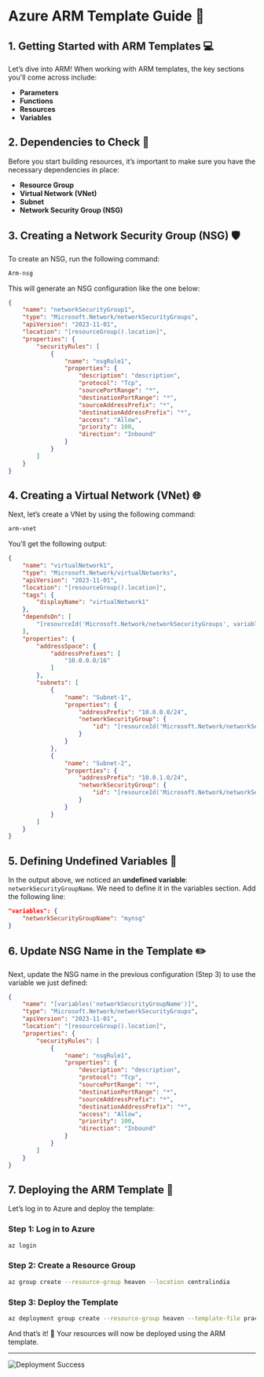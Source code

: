 
# Azure ARM Template Guide 🚀

## 1. Getting Started with ARM Templates 💻
Let’s dive into ARM! When working with ARM templates, the key sections you'll come across include:

- **Parameters**
- **Functions**
- **Resources**
- **Variables**

## 2. Dependencies to Check 🔄
Before you start building resources, it’s important to make sure you have the necessary dependencies in place:

- **Resource Group**  
- **Virtual Network (VNet)**  
- **Subnet**  
- **Network Security Group (NSG)**

## 3. Creating a Network Security Group (NSG) 🛡️
To create an NSG, run the following command:

```bash
Arm-nsg
```

This will generate an NSG configuration like the one below:

```json
{
    "name": "networkSecurityGroup1",
    "type": "Microsoft.Network/networkSecurityGroups",
    "apiVersion": "2023-11-01",
    "location": "[resourceGroup().location]",
    "properties": {
        "securityRules": [
            {
                "name": "nsgRule1",
                "properties": {
                    "description": "description",
                    "protocol": "Tcp",
                    "sourcePortRange": "*",
                    "destinationPortRange": "*",
                    "sourceAddressPrefix": "*",
                    "destinationAddressPrefix": "*",
                    "access": "Allow",
                    "priority": 100,
                    "direction": "Inbound"
                }
            }
        ]
    }
}
```

## 4. Creating a Virtual Network (VNet) 🌐
Next, let’s create a VNet by using the following command:

```bash
arm-vnet
```

You’ll get the following output:

```json
{
    "name": "virtualNetwork1",
    "type": "Microsoft.Network/virtualNetworks",
    "apiVersion": "2023-11-01",
    "location": "[resourceGroup().location]",
    "tags": {
        "displayName": "virtualNetwork1"
    },
    "dependsOn": [
        "[resourceId('Microsoft.Network/networkSecurityGroups', variables('networkSecurityGroupName'))]"
    ],
    "properties": {
        "addressSpace": {
            "addressPrefixes": [
                "10.0.0.0/16"
            ]
        },
        "subnets": [
            {
                "name": "Subnet-1",
                "properties": {
                    "addressPrefix": "10.0.0.0/24",
                    "networkSecurityGroup": {
                        "id": "[resourceId('Microsoft.Network/networkSecurityGroups', variables('networkSecurityGroupName'))]"
                    }
                }
            },
            {
                "name": "Subnet-2",
                "properties": {
                    "addressPrefix": "10.0.1.0/24",
                    "networkSecurityGroup": {
                        "id": "[resourceId('Microsoft.Network/networkSecurityGroups', variables('networkSecurityGroupName'))]"
                    }
                }
            }
        ]
    }
}
```

## 5. Defining Undefined Variables 🔧
In the output above, we noticed an **undefined variable**: `networkSecurityGroupName`. We need to define it in the variables section. Add the following line:

```json
"variables": {
    "networkSecurityGroupName": "mynsg"
}
```

## 6. Update NSG Name in the Template ✏️
Next, update the NSG name in the previous configuration (Step 3) to use the variable we just defined:

```json
{
    "name": "[variables('networkSecurityGroupName')]",
    "type": "Microsoft.Network/networkSecurityGroups",
    "apiVersion": "2023-11-01",
    "location": "[resourceGroup().location]",
    "properties": {
        "securityRules": [
            {
                "name": "nsgRule1",
                "properties": {
                    "description": "description",
                    "protocol": "Tcp",
                    "sourcePortRange": "*",
                    "destinationPortRange": "*",
                    "sourceAddressPrefix": "*",
                    "destinationAddressPrefix": "*",
                    "access": "Allow",
                    "priority": 100,
                    "direction": "Inbound"
                }
            }
        ]
    }
}
```

## 7. Deploying the ARM Template 🚀
Let’s log in to Azure and deploy the template:

### Step 1: Log in to Azure
```bash
az login
```

### Step 2: Create a Resource Group
```bash
az group create --resource-group heaven --location centralindia
```

### Step 3: Deploy the Template
```bash
az deployment group create --resource-group heaven --template-file prac2.json
```

And that’s it! 🎉 Your resources will now be deployed using the ARM template.

---

![Deployment Success](https://github.com/user-attachments/assets/85b16da2-1315-47ef-85c2-116de6b27ad9)

